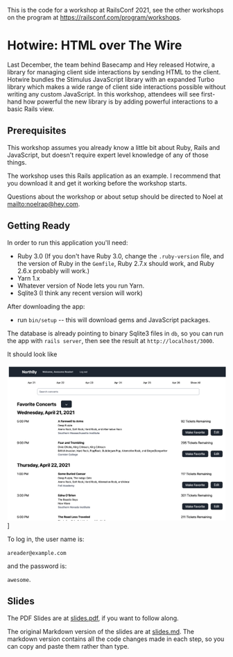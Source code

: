 This is the code for a workshop at RailsConf 2021, see the other workshops on
the program at <https://railsconf.com/program/workshops>.

# Hotwire: HTML over The Wire

Last December, the team behind Basecamp and Hey released Hotwire, a library for managing client side interactions by sending HTML to the client. Hotwire bundles the Stimulus JavaScript library with an expanded Turbo library which makes a wide range of client side interactions possible without writing any custom JavaScript. In this workshop, attendees will see first-hand how powerful the new library is by adding powerful interactions to a basic Rails view.

## Prerequisites

This workshop assumes you already know a little bit about Ruby, Rails and
JavaScript, but doesn't require expert level knowledge of any of those things.

The workshop uses this Rails application as an example. I recommend that you
download it and get it working before the workshop starts.

Questions about the workshop or about setup should be directed to Noel at
<mailto:noelrap@hey.com>.

## Getting Ready

In order to run this application you'll need:

- Ruby 3.0 (If you don't have Ruby 3.0, change the `.ruby-version` file, and the
  version of Ruby in the `Gemfile`, Ruby 2.7.x should work, and Ruby 2.6.x
  probably will work.)
- Yarn 1.x
- Whatever version of Node lets you run Yarn.
- Sqlite3 (I think any recent version will work)

After downloading the app:

- run `bin/setup` -- this will download gems and JavaScript packages.

The database is already pointing to binary Sqlite3 files in `db`, so you
can run the app with `rails server`, then see the result at
`http://localhost/3000`.

It should look like

![image.png](https://github.com/noelrappin/rails_conf_2021_hotwire/blob/main/image.png)]

To log in, the user name is:

`areader@example.com`

and the password is:

`awesome`.

## Slides

The PDF Slides are at [slides.pdf](slides.pdf), if you want to follow along.

The original Markdown version of the slides are at [slides.md](slides.md). The
markdown version contains all the code changes made in each step, so you can
copy and paste them rather than type.
